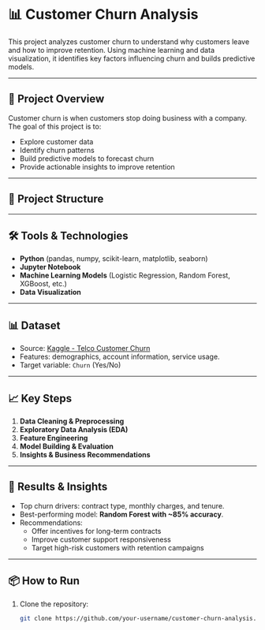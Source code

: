 # 📊 Customer Churn Analysis

This project analyzes customer churn to understand why customers leave and how to improve retention. Using machine learning and data visualization, it identifies key factors influencing churn and builds predictive models.

---

## 🚀 Project Overview
Customer churn is when customers stop doing business with a company. The goal of this project is to:
- Explore customer data
- Identify churn patterns
- Build predictive models to forecast churn
- Provide actionable insights to improve retention

---

## 📂 Project Structure


---

## 🛠️ Tools & Technologies
- **Python** (pandas, numpy, scikit-learn, matplotlib, seaborn)
- **Jupyter Notebook**
- **Machine Learning Models** (Logistic Regression, Random Forest, XGBoost, etc.)
- **Data Visualization**

---

## 📊 Dataset
- Source: [Kaggle - Telco Customer Churn](https://www.kaggle.com/blastchar/telco-customer-churn)  
- Features: demographics, account information, service usage.  
- Target variable: `Churn` (Yes/No)

---

## 📈 Key Steps
1. **Data Cleaning & Preprocessing**  
2. **Exploratory Data Analysis (EDA)**  
3. **Feature Engineering**  
4. **Model Building & Evaluation**  
5. **Insights & Business Recommendations**

---

## 🔮 Results & Insights
- Top churn drivers: contract type, monthly charges, and tenure.  
- Best-performing model: **Random Forest with ~85% accuracy**.  
- Recommendations:  
  - Offer incentives for long-term contracts  
  - Improve customer support responsiveness  
  - Target high-risk customers with retention campaigns  

---

## 📦 How to Run
1. Clone the repository:
   ```bash
   git clone https://github.com/your-username/customer-churn-analysis.git
